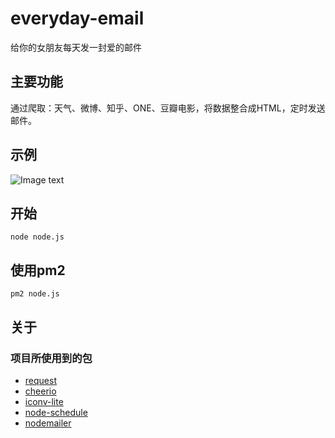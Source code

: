 # everyday-email
给你的女朋友每天发一封爱的邮件
## 主要功能
通过爬取：天气、微博、知乎、ONE、豆瓣电影，将数据整合成HTML，定时发送邮件。
## 示例
![Image text](https://github.com/xuguanqun/everyday-email/blob/master/iamges/1.jpg)
## 开始
```
node node.js
```
## 使用pm2
```
pm2 node.js
```
## 关于
### 项目所使用到的包
* [request](https://github.com/request/request "request")
* [cheerio](https://github.com/cheeriojs/cheerio "cheerio")
* [iconv-lite](https://github.com/ashtuchkin/iconv-lite "iconv-lite")
* [node-schedule](https://github.com/node-schedule/node-schedule "node-schedule")
* [nodemailer](https://github.com/nodemailer/nodemailer "nodemailer")
